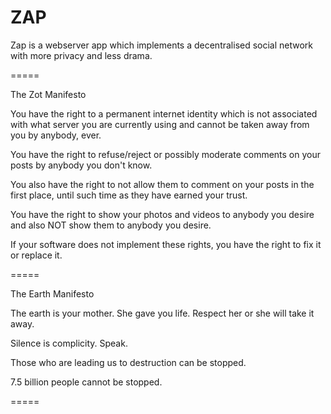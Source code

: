 ZAP
===

Zap is a webserver app which implements a decentralised social network with more privacy and less drama. 


=====

The Zot Manifesto

You have the right to a permanent internet identity which is not associated with what server you are currently using and cannot be taken away from you by anybody, ever.

You have the right to refuse/reject or possibly moderate comments on your posts by anybody you don't know.

You also have the right to not allow them to comment on your posts in the first place, until such time as they have earned your trust.

You have the right to show your photos and videos to anybody you desire and also NOT show them to anybody you desire.

If your software does not implement these rights, you have the right to fix it or replace it.

=====

The Earth Manifesto

The earth is your mother. She gave you life. Respect her or she will take it away.

Silence is complicity. Speak.

Those who are leading us to destruction can be stopped.

7.5 billion people cannot be stopped.

=====

